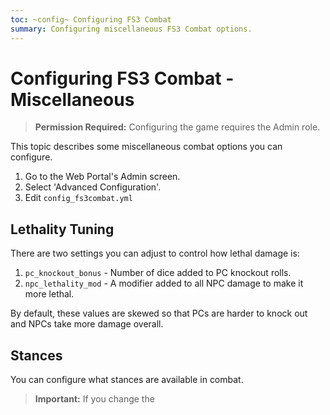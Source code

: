 ```yaml
---
toc: ~config~ Configuring FS3 Combat
summary: Configuring miscellaneous FS3 Combat options.
---
```

# Configuring FS3 Combat - Miscellaneous

> **Permission Required:** Configuring the game requires the Admin role.

This topic describes some miscellaneous combat options you can configure.

1. Go to the Web Portal's Admin screen.
2. Select 'Advanced Configuration'.
3. Edit `config_fs3combat.yml` 

## Lethality Tuning

There are two settings you can adjust to control how lethal damage is:

1. `pc_knockout_bonus` - Number of dice added to PC knockout rolls.
2. `npc_lethality_mod` - A modifier added to all NPC damage to make it more lethal.

By default, these values are skewed so that PCs are harder to knock out and NPCs take more damage overall.

## Stances

You can configure what stances are available in combat.  

> **Important:** If you change the 